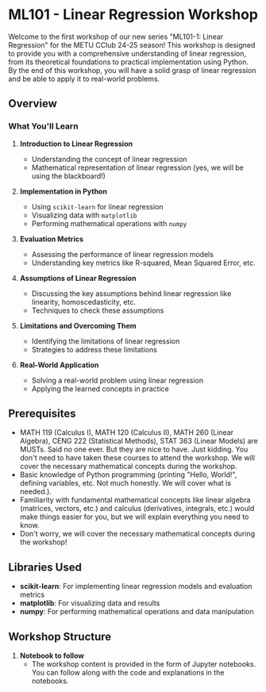 # ML101 - Linear Regression Workshop

Welcome to the first workshop of our new series "ML101-1: Linear Regression" for the METU CClub 24-25 season! This workshop is designed to provide you with a comprehensive understanding of linear regression, from its theoretical foundations to practical implementation using Python. By the end of this workshop, you will have a solid grasp of linear regression and be able to apply it to real-world problems.

## Overview

### What You'll Learn

1. **Introduction to Linear Regression**
   - Understanding the concept of linear regression
   - Mathematical representation of linear regression (yes, we will be using the blackboard!)

2. **Implementation in Python**
   - Using `scikit-learn` for linear regression
   - Visualizing data with `matplotlib`
   - Performing mathematical operations with `numpy`

3. **Evaluation Metrics**
   - Assessing the performance of linear regression models
   - Understanding key metrics like R-squared, Mean Squared Error, etc.

4. **Assumptions of Linear Regression**
   - Discussing the key assumptions behind linear regression like linearity, homoscedasticity, etc.
   - Techniques to check these assumptions

5. **Limitations and Overcoming Them**
   - Identifying the limitations of linear regression
   - Strategies to address these limitations

6. **Real-World Application**
   - Solving a real-world problem using linear regression
   - Applying the learned concepts in practice

## Prerequisites
- MATH 119 (Calculus I), MATH 120 (Calculus II), MATH 260 (Linear Algebra), CENG 222 (Statistical Methods), STAT 363 (Linear Models) are MUSTs. Said no one ever. But they are nice to have. Just kidding. You don't need to have taken these courses to attend the workshop. We will cover the necessary mathematical concepts during the workshop.
- Basic knowledge of Python programming (printing "Hello, World!", defining variables, etc. Not much honestly. We will cover what is needed.).
- Familiarity with fundamental mathematical concepts like linear algebra (matrices, vectors, etc.) and calculus (derivatives, integrals, etc.) would make things easier for you, but we will explain everything you need to know.
- Don't worry, we will cover the necessary mathematical concepts during the workshop!

## Libraries Used

- **scikit-learn**: For implementing linear regression models and evaluation metrics
- **matplotlib**: For visualizing data and results
- **numpy**: For performing mathematical operations and data manipulation

## Workshop Structure

1. **Notebook to follow**
    - The workshop content is provided in the form of Jupyter notebooks. You can follow along with the code and explanations in the notebooks.

